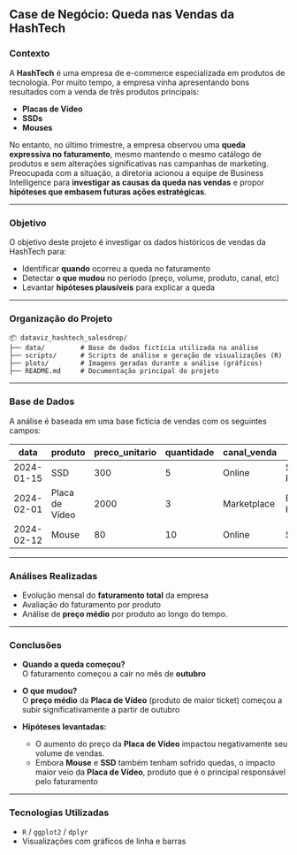 ## Case de Negócio: Queda nas Vendas da HashTech

### Contexto

A **HashTech** é uma empresa de e-commerce especializada em produtos de tecnologia. Por muito tempo, a empresa vinha apresentando bons resultados com a venda de três produtos principais:

- **Placas de Vídeo**
- **SSDs**
- **Mouses**

No entanto, no último trimestre, a empresa observou uma **queda expressiva no faturamento**, mesmo mantendo o mesmo catálogo de produtos e sem alterações significativas nas campanhas de marketing. Preocupada com a situação, a diretoria acionou a equipe de Business Intelligence para **investigar as causas da queda nas vendas** e propor **hipóteses que embasem futuras ações estratégicas**.

---

### Objetivo

O objetivo deste projeto é investigar os dados históricos de vendas da HashTech para:

- Identificar **quando** ocorreu a queda no faturamento
- Detectar **o que mudou** no período (preço, volume, produto, canal, etc)
- Levantar **hipóteses plausíveis** para explicar a queda

---

### Organização do Projeto

```text
📦 dataviz_hashtech_salesdrop/
├── data/         # Base de dados fictícia utilizada na análise
├── scripts/      # Scripts de análise e geração de visualizações (R)
├── plots/        # Imagens geradas durante a análise (gráficos)
├── README.md     # Documentação principal do projeto
```
---

### Base de Dados

A análise é baseada em uma base fictícia de vendas com os seguintes campos:

| data       | produto         | preco_unitario | quantidade | canal_venda | cidade         |
|------------|------------------|----------------|------------|-------------|----------------|
| 2024-01-15 | SSD              | 300            | 5          | Online      | São Paulo      |
| 2024-02-01 | Placa de Vídeo   | 2000           | 3          | Marketplace | Belo Horizonte |
| 2024-02-12 | Mouse            | 80             | 10         | Online      | Salvador       |

---

### Análises Realizadas

- Evolução mensal do **faturamento total** da empresa
- Avaliação do faturamento por produto
- Análise de **preço médio** por produto ao longo do tempo.

---

### Conclusões

- **Quando a queda começou?**  
  O faturamento começou a cair no mês de **outubro**

- **O que mudou?**  
  O **preço médio** da **Placa de Vídeo** (produto de maior ticket) começou a subir significativamente a partir de outubro

- **Hipóteses levantadas:**  
  - O aumento do preço da **Placa de Vídeo** impactou negativamente seu volume de vendas.  
  - Embora **Mouse** e **SSD** também tenham sofrido quedas, o impacto maior veio da **Placa de Vídeo**, produto que é o principal responsável pelo faturamento

---

### Tecnologias Utilizadas

- `R` / `ggplot2` / `dplyr`
- Visualizações com gráficos de linha e barras
